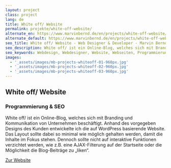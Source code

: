 ```yaml
---
layout: project
class: project
lang: de
title: White off/ Website
permalink: projekte/white-off-website/
alternate_en: https://www.marvinbernd.de/en/projects/white-off-website/
alternate_default: https://www.marvinbernd.de/en/projects/white-off-website/
seo_title: White off/ Website - Web Designer & Developer - Marvin Bernd
seo_description: White off/ ist ein Online-Blog, welches sich mit Branding und Kommunikation von Unternehmen beschäftigt. Anhand des vorgegeben Designs des Kunden entwickelte ich die auf WordPress basierende Website.
seo_keywords: Webdesign, Webdesigner, Website, Webseiten, Programmierung, SEO
images:
  - '_assets/images/mb-projects-whiteoff-01-960px.jpg'
  - '_assets/images/mb-projects-whiteoff-02-960px.jpg'
  - '_assets/images/mb-projects-whiteoff-03-960px.jpg'
---
```

## White off/ Website
### Programmierung & SEO

White off/ ist ein Online-Blog, welches sich mit Branding und Kommunikation von Unternehmen beschäftigt. Anhand des vorgegeben Designs des Kunden entwickelte ich die auf WordPress basierende Website. Das Layout sollte dabei so minimal wie möglich gehalten werden, damit die Inhalte im Fokus stehen. Dennoch sollte nicht auf interaktive Funktionen verzichtet werden, wie z.B. eine AJAX-Filterung auf der Startseite oder die Möglichkeit die Blog-Beiträge zu „liken“.

[Zur Website](https://whiteoff.de/)
